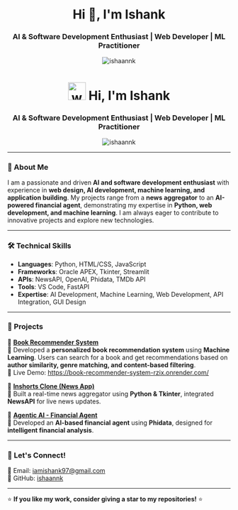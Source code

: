 

<h1 align="center">Hi 👋, I'm Ishank</h1>
<h3 align="center">AI & Software Development Enthusiast | Web Developer | ML Practitioner</h3>

<p align="center">
  <img src="https://komarev.com/ghpvc/?username=ishaannk&label=Profile%20Views&color=0e75b6&style=flat" alt="ishaannk" />
</p>
<h1 align="center">
  <img src="https://media.giphy.com/media/hvRJCLFzcasrR4ia7z/giphy.gif" width="40px" style="margin-bottom:-5px;" alt="waving hand" />
  Hi, I'm Ishank
</h1>

<h3 align="center">AI & Software Development Enthusiast | Web Developer | ML Practitioner</h3>

<p align="center">
  <img src="https://komarev.com/ghpvc/?username=ishaannk&label=Profile%20Views&color=0e75b6&style=flat" alt="ishaannk" />
</p>

---

### 🚀 About Me
I am a passionate and driven **AI and software development enthusiast** with experience in **web design, AI development, machine learning, and application building**. My projects range from a **news aggregator** to an **AI-powered financial agent**, demonstrating my expertise in **Python, web development, and machine learning**. I am always eager to contribute to innovative projects and explore new technologies.

---

### 🛠️ Technical Skills
- **Languages**: Python, HTML/CSS, JavaScript  
- **Frameworks**: Oracle APEX, Tkinter, Streamlit  
- **APIs**: NewsAPI, OpenAI, Phidata, TMDb API  
- **Tools**: VS Code, FastAPI  
- **Expertise**: AI Development, Machine Learning, Web Development, API Integration, GUI Design  

---

### 📌 Projects  

🔹 **[Book Recommender System](https://book-recommender-system-rzix.onrender.com/)**  
📌 Developed a **personalized book recommendation system** using **Machine Learning**. Users can search for a book and get recommendations based on **author similarity, genre matching, and content-based filtering**.  
🚀 Live Demo: https://book-recommender-system-rzix.onrender.com/

🔹 **[Inshorts Clone (News App)](https://github.com/ishaannk/inshort-clone-using-Python-Small-News-Application-)**  
📌 Built a real-time news aggregator using **Python & Tkinter**, integrated **NewsAPI** for live news updates.  

🔹 **[Agentic AI - Financial Agent](https://github.com/ishaannk/AI-Powered-Web-Search-Finance-Assistant)**  
📌 Developed an **AI-based financial agent** using **Phidata**, designed for **intelligent financial analysis**.  



---

### 💬 Let's Connect!
📧 Email: [iamishank97@gmail.com](mailto:iamishank97@gmail.com)  
🔗 GitHub: [ishaannk](https://github.com/ishaannk)  

---

⭐ **If you like my work, consider giving a star to my repositories!** ⭐


<!--
**ishaannk/ishaannk** is a ✨ _special_ ✨ repository because its `README.md` (this file) appears on your GitHub profile.

Here are some ideas to get you started:

- 🔭 I’m currently working on ...
- 🌱 I’m currently learning ...
- 👯 I’m looking to collaborate on ...
- 🤔 I’m looking for help with ...
- 💬 Ask me about ...
- 📫 How to reach me: ...
- 😄 Pronouns: ...
- ⚡ Fun fact: ...
-->

